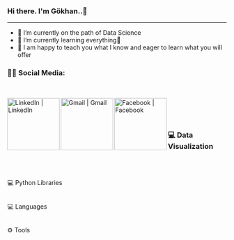 ### Hi there. I'm Gökhan..👋
<hr>

- 🔭 I’m currently on the path of Data Science
- 🌱 I’m currently learning everything🤣
- 💬 I am happy to teach you what I know and eager to learn what you will offer

### 👨👩 Social Media:

<br />

[<img align="left" alt="LinkedIn | LinkedIn" width="120px" src="https://camo.githubusercontent.com/a493f6833f99fb3c85788d6d9305e6b7a42b838e5ee5d138fd9a8214a7e77472/68747470733a2f2f696d672e736869656c64732e696f2f62616467652f6c696e6b6564696e2d2532333030373742352e7376673f267374796c653d666f722d7468652d6261646765266c6f676f3d6c696e6b6564696e266c6f676f436f6c6f723d7768697465" />][linkedin]
[<img align="left" alt="Gmail | Gmail" width="120px" src="https://www.google.com/images/branding/googlelogo/1x/googlelogo_color_272x92dp.png" />][gmail]
[<img align="left" alt="Facebook | Facebook" width="120px" src="https://static.xx.fbcdn.net/rsrc.php/y8/r/dF5SId3UHWd.svg" />][facebook]

<br />
<br />
<br />

<h3>💻 Data Visualization </h3>
<br />
<br />

💻 Python Libraries
<br />
<br />

💻 Languages
<br />
<br />

⚙ Tools
<br />
<br />

[linkedin]: https://www.linkedin.com/in/hantekin?lipi=urn%3Ali%3Apage%3Ad_flagship3_profile_view_base_contact_details%3BxOKBlt0DSC6YGtNtJvzgow%3D%3D
[gmail]: mailto:hantekin@gmail.com
[facebook]: https://www.facebook.com/hantekin

<!--
**hantekin/hantekin** is a ✨ _special_ ✨ repository because its `README.md` (this file) appears on your GitHub profile.
